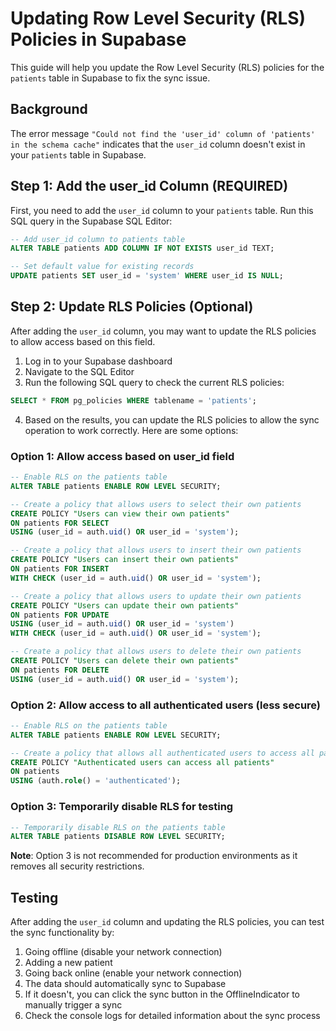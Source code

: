 # Updating Row Level Security (RLS) Policies in Supabase

This guide will help you update the Row Level Security (RLS) policies for the `patients` table in Supabase to fix the sync issue.

## Background

The error message `"Could not find the 'user_id' column of 'patients' in the schema cache"` indicates that the `user_id` column doesn't exist in your `patients` table in Supabase.

## Step 1: Add the user_id Column (REQUIRED)

First, you need to add the `user_id` column to your `patients` table. Run this SQL query in the Supabase SQL Editor:

```sql
-- Add user_id column to patients table
ALTER TABLE patients ADD COLUMN IF NOT EXISTS user_id TEXT;

-- Set default value for existing records
UPDATE patients SET user_id = 'system' WHERE user_id IS NULL;
```

## Step 2: Update RLS Policies (Optional)

After adding the `user_id` column, you may want to update the RLS policies to allow access based on this field.

1. Log in to your Supabase dashboard
2. Navigate to the SQL Editor
3. Run the following SQL query to check the current RLS policies:

```sql
SELECT * FROM pg_policies WHERE tablename = 'patients';
```

4. Based on the results, you can update the RLS policies to allow the sync operation to work correctly. Here are some options:

### Option 1: Allow access based on user_id field

```sql
-- Enable RLS on the patients table
ALTER TABLE patients ENABLE ROW LEVEL SECURITY;

-- Create a policy that allows users to select their own patients
CREATE POLICY "Users can view their own patients" 
ON patients FOR SELECT 
USING (user_id = auth.uid() OR user_id = 'system');

-- Create a policy that allows users to insert their own patients
CREATE POLICY "Users can insert their own patients" 
ON patients FOR INSERT 
WITH CHECK (user_id = auth.uid() OR user_id = 'system');

-- Create a policy that allows users to update their own patients
CREATE POLICY "Users can update their own patients" 
ON patients FOR UPDATE 
USING (user_id = auth.uid() OR user_id = 'system')
WITH CHECK (user_id = auth.uid() OR user_id = 'system');

-- Create a policy that allows users to delete their own patients
CREATE POLICY "Users can delete their own patients" 
ON patients FOR DELETE 
USING (user_id = auth.uid() OR user_id = 'system');
```

### Option 2: Allow access to all authenticated users (less secure)

```sql
-- Enable RLS on the patients table
ALTER TABLE patients ENABLE ROW LEVEL SECURITY;

-- Create a policy that allows all authenticated users to access all patients
CREATE POLICY "Authenticated users can access all patients" 
ON patients 
USING (auth.role() = 'authenticated');
```

### Option 3: Temporarily disable RLS for testing

```sql
-- Temporarily disable RLS on the patients table
ALTER TABLE patients DISABLE ROW LEVEL SECURITY;
```

**Note**: Option 3 is not recommended for production environments as it removes all security restrictions.

## Testing

After adding the `user_id` column and updating the RLS policies, you can test the sync functionality by:

1. Going offline (disable your network connection)
2. Adding a new patient
3. Going back online (enable your network connection)
4. The data should automatically sync to Supabase
5. If it doesn't, you can click the sync button in the OfflineIndicator to manually trigger a sync
6. Check the console logs for detailed information about the sync process 